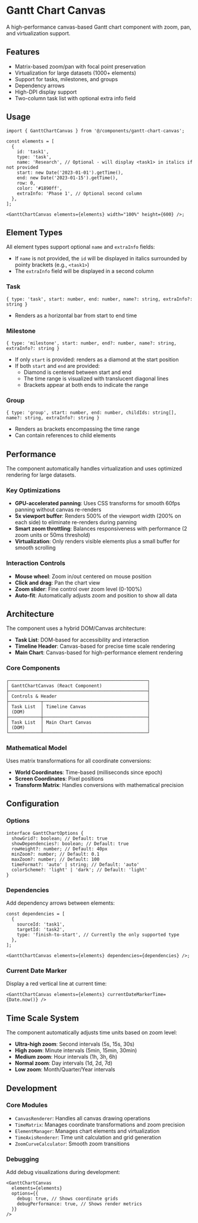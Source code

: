# Gantt Chart Canvas

A high-performance canvas-based Gantt chart component with zoom, pan, and virtualization support.

## Features

- Matrix-based zoom/pan with focal point preservation
- Virtualization for large datasets (1000+ elements)
- Support for tasks, milestones, and groups
- Dependency arrows
- High-DPI display support
- Two-column task list with optional extra info field

## Usage

```tsx
import { GanttChartCanvas } from '@/components/gantt-chart-canvas';

const elements = [
  {
    id: 'task1',
    type: 'task',
    name: 'Research', // Optional - will display <task1> in italics if not provided
    start: new Date('2023-01-01').getTime(),
    end: new Date('2023-01-15').getTime(),
    row: 0,
    color: '#1890ff',
    extraInfo: 'Phase 1', // Optional second column
  },
];

<GanttChartCanvas elements={elements} width="100%" height={600} />;
```

## Element Types

All element types support optional `name` and `extraInfo` fields:

- If `name` is not provided, the `id` will be displayed in italics surrounded by pointy brackets (e.g., `<task1>`)
- The `extraInfo` field will be displayed in a second column

### Task

`{ type: 'task', start: number, end: number, name?: string, extraInfo?: string }`

- Renders as a horizontal bar from start to end time

### Milestone

`{ type: 'milestone', start: number, end?: number, name?: string, extraInfo?: string }`

- If only `start` is provided: renders as a diamond at the start position
- If both `start` and `end` are provided:
  - Diamond is centered between start and end
  - The time range is visualized with translucent diagonal lines
  - Brackets appear at both ends to indicate the range

### Group

`{ type: 'group', start: number, end: number, childIds: string[], name?: string, extraInfo?: string }`

- Renders as brackets encompassing the time range
- Can contain references to child elements

## Performance

The component automatically handles virtualization and uses optimized rendering for large datasets.

### Key Optimizations

- **GPU-accelerated panning**: Uses CSS transforms for smooth 60fps panning without canvas re-renders
- **5x viewport buffer**: Renders 500% of the viewport width (200% on each side) to eliminate re-renders during panning
- **Smart zoom throttling**: Balances responsiveness with performance (2 zoom units or 50ms threshold)
- **Virtualization**: Only renders visible elements plus a small buffer for smooth scrolling

### Interaction Controls

- **Mouse wheel**: Zoom in/out centered on mouse position
- **Click and drag**: Pan the chart view
- **Zoom slider**: Fine control over zoom level (0-100%)
- **Auto-fit**: Automatically adjusts zoom and position to show all data

## Architecture

The component uses a hybrid DOM/Canvas architecture:

- **Task List**: DOM-based for accessibility and interaction
- **Timeline Header**: Canvas-based for precise time scale rendering
- **Main Chart**: Canvas-based for high-performance element rendering

### Core Components

```
┌────────────────────────────────────────────────────┐
│ GanttChartCanvas (React Component)                 │
├────────────────────────────────────────────────────┤
│ Controls & Header                                  │
├────────────┬───────────────────────────────────────┤
│ Task List  │ Timeline Canvas                       │
│ (DOM)      │                                       │
├────────────┼───────────────────────────────────────┤
│ Task List  │ Main Chart Canvas                     │
│ (DOM)      │                                       │
└────────────┴───────────────────────────────────────┘
```

### Mathematical Model

Uses matrix transformations for all coordinate conversions:

- **World Coordinates**: Time-based (milliseconds since epoch)
- **Screen Coordinates**: Pixel positions
- **Transform Matrix**: Handles conversions with mathematical precision

## Configuration

### Options

```tsx
interface GanttChartOptions {
  showGrid?: boolean; // Default: true
  showDependencies?: boolean; // Default: true
  rowHeight?: number; // Default: 40px
  minZoom?: number; // Default: 0.1
  maxZoom?: number; // Default: 100
  timeFormat?: 'auto' | string; // Default: 'auto'
  colorScheme?: 'light' | 'dark'; // Default: 'light'
}
```

### Dependencies

Add dependency arrows between elements:

```tsx
const dependencies = [
  {
    sourceId: 'task1',
    targetId: 'task2',
    type: 'finish-to-start', // Currently the only supported type
  },
];

<GanttChartCanvas elements={elements} dependencies={dependencies} />;
```

### Current Date Marker

Display a red vertical line at current time:

```tsx
<GanttChartCanvas elements={elements} currentDateMarkerTime={Date.now()} />
```

## Time Scale System

The component automatically adjusts time units based on zoom level:

- **Ultra-high zoom**: Second intervals (5s, 15s, 30s)
- **High zoom**: Minute intervals (5min, 15min, 30min)
- **Medium zoom**: Hour intervals (1h, 3h, 6h)
- **Normal zoom**: Day intervals (1d, 2d, 7d)
- **Low zoom**: Month/Quarter/Year intervals

## Development

### Core Modules

- `CanvasRenderer`: Handles all canvas drawing operations
- `TimeMatrix`: Manages coordinate transformations and zoom precision
- `ElementManager`: Manages chart elements and virtualization
- `TimeAxisRenderer`: Time unit calculation and grid generation
- `ZoomCurveCalculator`: Smooth zoom transitions

### Debugging

Add debug visualizations during development:

```tsx
<GanttChartCanvas
  elements={elements}
  options={{
    debug: true, // Shows coordinate grids
    debugPerformance: true, // Shows render metrics
  }}
/>
```
